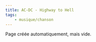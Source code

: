 ```yaml
---
title: AC-DC - Highway to Hell
tags:
    - musique/chanson
---
```


Page créée automatiquement, mais vide.
